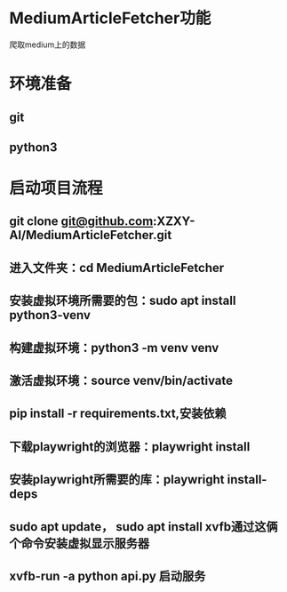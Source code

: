 # MediumArticleFetcher功能
爬取medium上的数据
# 环境准备
## git
## python3
# 启动项目流程
## git clone git@github.com:XZXY-AI/MediumArticleFetcher.git
## 进入文件夹：cd MediumArticleFetcher
## 安装虚拟环境所需要的包：sudo apt install python3-venv
## 构建虚拟环境：python3 -m venv venv
## 激活虚拟环境：source venv/bin/activate
## pip install -r requirements.txt,安装依赖
## 下载playwright的浏览器：playwright install
## 安装playwright所需要的库：playwright install-deps
## sudo apt update， sudo apt install xvfb通过这俩个命令安装虚拟显示服务器
## xvfb-run -a python api.py  启动服务